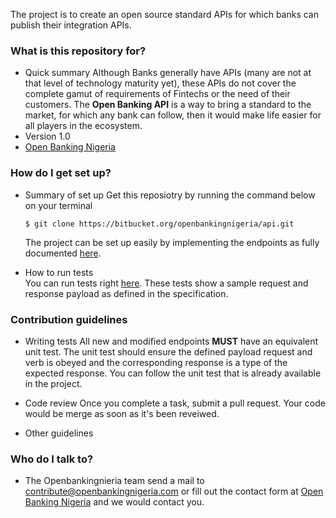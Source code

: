 The project is to create an open source standard APIs for which banks can publish their integration APIs.

### What is this repository for? ###

* Quick summary
	Although Banks generally have APIs (many are not at that level of technology maturity yet), these APIs do not cover the complete gamut of requirements of Fintechs or the need of their customers. The **Open Banking API** is a way to bring a standard to the market, for which any bank can follow, then it would make life easier for all players in the ecosystem.
* Version
	1.0
* [Open Banking Nigeria](http://openbankingnigeria.com)

### How do I get set up? ###

* Summary of set up
    Get this reposiotry by running the command below on your terminal
    
    ```
	$ git clone https://bitbucket.org/openbankingnigeria/api.git
	```  
    
    The project can be set up easily by implementing the endpoints as fully documented [here](http://openbankingnigeria.com/specs/v1.0).
    
* How to run tests  
	You can run tests right [here](http://openbankingnigeria.com/specs/v1.0). These tests show a sample request and response payload as defined in the specification.

### Contribution guidelines ###

* Writing tests
  All new and modified endpoints **MUST** have an equivalent unit test.
  The unit test should ensure the defined payload request and verb is obeyed and the corresponding response is a type of the expected response.
  You can follow the unit test that is already available in the project.
* Code review
  Once you complete a task, submit a pull request.
  Your code would be merge as soon as it's been reveiwed.
  
* Other guidelines

### Who do I talk to? ###

* The Openbankingnieria team
	send a mail to [contribute@openbankingnigeria.com](mailto:contribute@openbankingnigeria.com) or fill out the contact form at [Open Banking Nigeria](http://openbankingnigeria.com) and we would contact you.